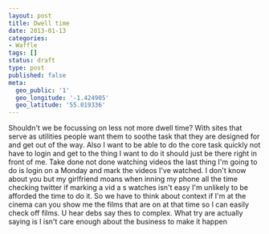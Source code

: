 ```yaml
---
layout: post
title: Dwell time
date: 2013-01-13
categories:
- Waffle
tags: []
status: draft
type: post
published: false
meta:
  geo_public: '1'
  geo_longitude: '-1.424905'
  geo_latitude: '55.019336'
---
```

<p>Shouldn't we be focussing on less not more dwell time? With sites that serve as utilities people want them to soothe task that they are designed for and get out of the way. Also I want to be able to do the core task quickly not have to login and get to the thing I want to do it should just be there right in front of me. Take done not done watching videos the last thing I'm going to do is login on a Monday and mark the videos I've watched. I don't know about you but my girlfriend moans when inning my phone all the time checking twitter if marking a vid a s watches isn't easy I'm unlikely to be afforded the time to do it. 
So we have to think about context if I'm at the cinema can you show me the films that are on at that time so I can easily check off films. 
U hear debs say thes to complex. What try are actually saying is I isn't care enough about the business to make it happen</p>

